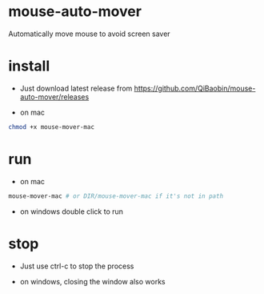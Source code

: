 # mouse-auto-mover
Automatically move mouse to avoid screen saver

# install

* Just download latest release from https://github.com/QiBaobin/mouse-auto-mover/releases

* on mac
```sh
chmod +x mouse-mover-mac
```

# run

* on mac
```sh
mouse-mover-mac # or DIR/mouse-mover-mac if it's not in path
```

* on windows
double click to run

# stop

* Just use ctrl-c to stop the process

* on windows, closing the window also works

